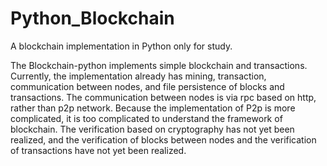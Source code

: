 # Python_Blockchain

A blockchain implementation in Python only for study.

The Blockchain-python implements simple blockchain and transactions. Currently, the implementation already has mining, transaction, communication between nodes, and file persistence of blocks and transactions.
The communication between nodes is via rpc based on http, rather than p2p network. Because the implementation of P2p is more complicated, it is too complicated to understand the framework of blockchain.
The verification based on cryptography has not yet been realized, and the verification of blocks between nodes and the verification of transactions have not yet been realized.
